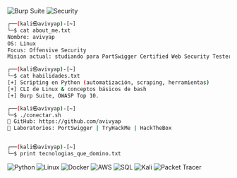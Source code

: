 ![Burp Suite](https://img.shields.io/badge/Burp%20Suite-FF6C37?style=flat&logo=burpsuite&logoColor=white)
![Security](https://img.shields.io/badge/Web%20Security-0f0f0f?style=flat&logo=owasp&logoColor=white)


```bash
┌──(kali㉿avivyap)-[~]
└─$ cat about_me.txt
Nombre: avivyap
OS: Linux 
Focus: Offensive Security 
Mision actual: studiando para PortSwigger Certified Web Security Tester (BSCP)

┌──(kali㉿avivyap)-[~]
└─$ cat habilidades.txt
[+] Scripting en Python (automatización, scraping, herramientas)
[+] CLI de Linux & conceptos básicos de bash
[+] Burp Suite, OWASP Top 10.

┌──(kali㉿avivyap)-[~]
└─$ ./conectar.sh
📡 GitHub: https://github.com/avivyap
🧪 Laboratorios: PortSwigger | TryHackMe | HackTheBox


┌──(kali㉿avivyap)-[~]
└─$ print tecnologias_que_domino.txt

```
![Python](https://skillicons.dev/icons?i=python)
![Linux](https://skillicons.dev/icons?i=linux)
![Docker](https://skillicons.dev/icons?i=docker)
![AWS](https://skillicons.dev/icons?i=aws)
![SQL](https://skillicons.dev/icons?i=mysql)
![Kali](https://skillicons.dev/icons?i=kali)
![Packet Tracer](https://img.shields.io/badge/PacketTracer-0078D7?style=for-the-badge&logo=cisco&logoColor=white)



